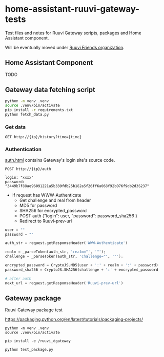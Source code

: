 # home-assistant-ruuvi-gateway-tests

Test files and notes for Ruuvi Gateway scripts, packages and Home Assistant component. 

Will be eventually moved under [Ruuvi Friends organization](https://github.com/ruuvi-friends).

## Home Assistant Component

TODO

## Gateway data fetching script

```sh
python -m venv .venv
source .venv/bin/activate
pip install -r requirements.txt
python fetch_data.py
```

### Get data

```
GET http://{ip}/history?time={time}
```

### Authentication

[auth.html](./gateway-fetch-script/auth.html) contains Gateway's login site's source code.

```
POST http://{ip}/auth

login: "xxxx"
password: "3449b7f88ae96091221a5b339fdb25b182a5f26ff6a068f92b076f9db2d36237"
```

* If request has WWW-Authenticate
  * Get challenge and real from header
  * MD5 for password
  * SHA256 for encrypted_password
  * POST auth {"login": user, "password": password_sha256 }
  * Redirect to Ruuvi-prev-url

```py
user = ""
password = ""

auth_str = request.getResponseHeader('WWW-Authenticate')

realm = _parseToken(auth_str, 'realm="', '"');
challenge = _parseToken(auth_str, 'challenge="', '"');

encrypted_password = CryptoJS.MD5(user + ':' + realm + ':' + password).toString();
password_sha256 = CryptoJS.SHA256(challenge + ':' + encrypted_password).toString();

# after auth
next_url = request.getResponseHeader('Ruuvi-prev-url')
```

## Gateway package

Ruuvi Gateway package test

https://packaging.python.org/en/latest/tutorials/packaging-projects/

```
python -m venv .venv
source .venv/bin/activate

pip install -e /ruuvi_dgateway

python test_package.py
```